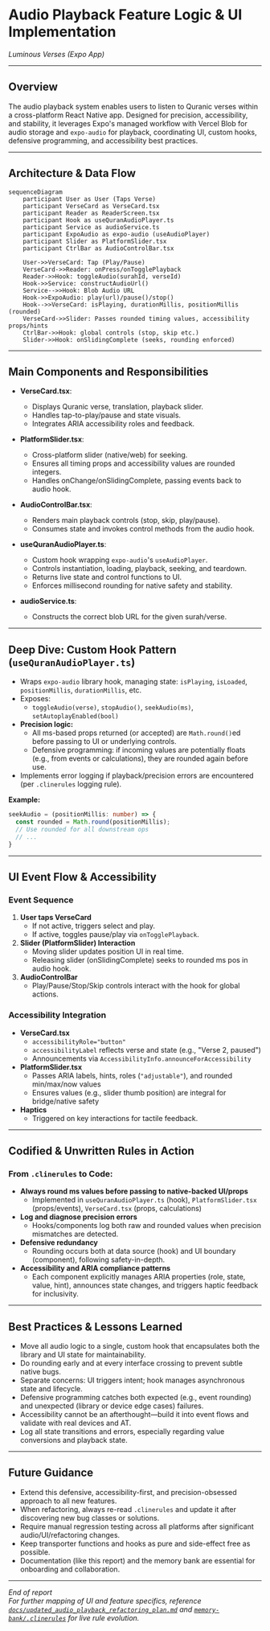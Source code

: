 # Audio Playback Feature Logic & UI Implementation  
*Luminous Verses (Expo App)*

---

## Overview

The audio playback system enables users to listen to Quranic verses within a cross-platform React Native app. Designed for precision, accessibility, and stability, it leverages Expo's managed workflow with Vercel Blob for audio storage and `expo-audio` for playback, coordinating UI, custom hooks, defensive programming, and accessibility best practices.

---

## Architecture & Data Flow

```mermaid
sequenceDiagram
    participant User as User (Taps Verse)
    participant VerseCard as VerseCard.tsx
    participant Reader as ReaderScreen.tsx
    participant Hook as useQuranAudioPlayer.ts
    participant Service as audioService.ts
    participant ExpoAudio as expo-audio (useAudioPlayer)
    participant Slider as PlatformSlider.tsx
    participant CtrlBar as AudioControlBar.tsx

    User->>VerseCard: Tap (Play/Pause)
    VerseCard->>Reader: onPress/onTogglePlayback
    Reader->>Hook: toggleAudio(surahId, verseId)
    Hook->>Service: constructAudioUrl()
    Service-->>Hook: Blob Audio URL
    Hook->>ExpoAudio: play(url)/pause()/stop()
    Hook-->>VerseCard: isPlaying, durationMillis, positionMillis (rounded)
    VerseCard->>Slider: Passes rounded timing values, accessibility props/hints
    CtrlBar->>Hook: global controls (stop, skip etc.)
    Slider->>Hook: onSlidingComplete (seeks, rounding enforced)
```

---

## Main Components and Responsibilities

- **VerseCard.tsx**:  
  - Displays Quranic verse, translation, playback slider.
  - Handles tap-to-play/pause and state visuals.
  - Integrates ARIA accessibility roles and feedback.

- **PlatformSlider.tsx**:  
  - Cross-platform slider (native/web) for seeking.
  - Ensures all timing props and accessibility values are rounded integers.
  - Handles onChange/onSlidingComplete, passing events back to audio hook.

- **AudioControlBar.tsx**:  
  - Renders main playback controls (stop, skip, play/pause).
  - Consumes state and invokes control methods from the audio hook.

- **useQuranAudioPlayer.ts**:  
  - Custom hook wrapping `expo-audio`'s `useAudioPlayer`.
  - Controls instantiation, loading, playback, seeking, and teardown.
  - Returns live state and control functions to UI.
  - Enforces millisecond rounding for native safety and stability.

- **audioService.ts**:  
  - Constructs the correct blob URL for the given surah/verse.

---

## Deep Dive: Custom Hook Pattern (`useQuranAudioPlayer.ts`)

- Wraps `expo-audio` library hook, managing state: `isPlaying`, `isLoaded`, `positionMillis`, `durationMillis`, etc.
- Exposes:  
  - `toggleAudio(verse)`, `stopAudio()`, `seekAudio(ms)`, `setAutoplayEnabled(bool)`
- **Precision logic:**  
  - All ms-based props returned (or accepted) are `Math.round()`ed before passing to UI or underlying controls.
  - Defensive programming: if incoming values are potentially floats (e.g., from events or calculations), they are rounded again before use.
- Implements error logging if playback/precision errors are encountered (per `.clinerules` logging rule).

**Example:**  
```typescript
seekAudio = (positionMillis: number) => {
  const rounded = Math.round(positionMillis);
  // Use rounded for all downstream ops
  // ...
}
```

---

## UI Event Flow & Accessibility

### Event Sequence

1. **User taps VerseCard**  
   - If not active, triggers select and play.  
   - If active, toggles pause/play via `onTogglePlayback`.
2. **Slider (PlatformSlider) Interaction**  
   - Moving slider updates position UI in real time.
   - Releasing slider (onSlidingComplete) seeks to rounded ms pos in audio hook.
3. **AudioControlBar**  
   - Play/Pause/Stop/Skip controls interact with the hook for global actions.

### Accessibility Integration

- **VerseCard.tsx**  
  - `accessibilityRole="button"`
  - `accessibilityLabel` reflects verse and state (e.g., "Verse 2, paused")
  - Announcements via `AccessibilityInfo.announceForAccessibility`
- **PlatformSlider.tsx**  
  - Passes ARIA labels, hints, roles (`"adjustable"`), and rounded min/max/now values
  - Ensures values (e.g., slider thumb position) are integral for bridge/native safety
- **Haptics**  
  - Triggered on key interactions for tactile feedback.

---

## Codified & Unwritten Rules in Action

### From `.clinerules` to Code:

- **Always round ms values before passing to native-backed UI/props**  
  - Implemented in `useQuranAudioPlayer.ts` (hook), `PlatformSlider.tsx` (props/events), `VerseCard.tsx` (props, calculations)
- **Log and diagnose precision errors**  
  - Hooks/components log both raw and rounded values when precision mismatches are detected.
- **Defensive redundancy**  
  - Rounding occurs both at data source (hook) and UI boundary (component), following safety-in-depth.
- **Accessibility and ARIA compliance patterns**  
  - Each component explicitly manages ARIA properties (role, state, value, hint), announces state changes, and triggers haptic feedback for inclusivity.

---

## Best Practices & Lessons Learned

- Move all audio logic to a single, custom hook that encapsulates both the library and UI state for maintainability.
- Do rounding early and at every interface crossing to prevent subtle native bugs.
- Separate concerns: UI triggers intent; hook manages asynchronous state and lifecycle.
- Defensive programming catches both expected (e.g., event rounding) and unexpected (library or device edge cases) failures.
- Accessibility cannot be an afterthought—build it into event flows and validate with real devices and AT.
- Log all state transitions and errors, especially regarding value conversions and playback state.

---

## Future Guidance

- Extend this defensive, accessibility-first, and precision-obsessed approach to all new features.
- When refactoring, always re-read `.clinerules` and update it after discovering new bug classes or solutions.
- Require manual regression testing across all platforms after significant audio/UI/refactoring changes.
- Keep transporter functions and hooks as pure and side-effect free as possible.
- Documentation (like this report) and the memory bank are essential for onboarding and collaboration.

---

_End of report_  
*For further mapping of UI and feature specifics, reference [`docs/updated_audio_playback_refactoring_plan.md`](docs/updated_audio_playback_refactoring_plan.md) and [`memory-bank/.clinerules`](memory-bank/.clinerules) for live rule evolution.*